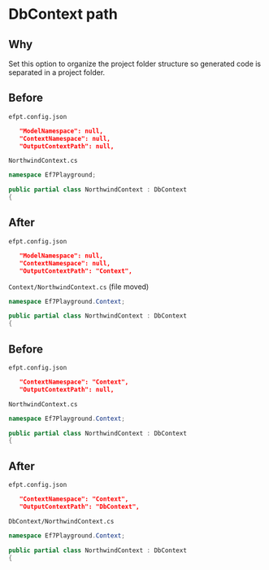 # DbContext path

## Why

Set this option to organize the project folder structure so generated code is separated in a project folder.

## Before

`efpt.config.json`

```json
   "ModelNamespace": null,
   "ContextNamespace": null,
   "OutputContextPath": null,
```

`NorthwindContext.cs`

```csharp
namespace Ef7Playground;

public partial class NorthwindContext : DbContext
{
```

## After

`efpt.config.json`

```json
   "ModelNamespace": null,
   "ContextNamespace": null,
   "OutputContextPath": "Context",
```

`Context/NorthwindContext.cs` (file moved)

```csharp
namespace Ef7Playground.Context;

public partial class NorthwindContext : DbContext
{
```

## Before

`efpt.config.json`

```json
   "ContextNamespace": "Context",
   "OutputContextPath": null,
```

`NorthwindContext.cs`

```csharp
namespace Ef7Playground.Context;

public partial class NorthwindContext : DbContext
{
```

## After

`efpt.config.json`

```json
   "ContextNamespace": "Context",
   "OutputContextPath": "DbContext",
```

`DbContext/NorthwindContext.cs`

```csharp
namespace Ef7Playground.Context;

public partial class NorthwindContext : DbContext
{
```
